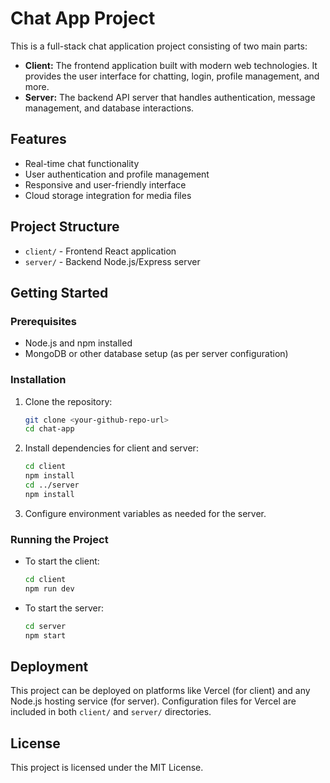 
# Chat App Project

This is a full-stack chat application project consisting of two main parts:

- **Client:** The frontend application built with modern web technologies. It provides the user interface for chatting, login, profile management, and more.
- **Server:** The backend API server that handles authentication, message management, and database interactions.

## Features

- Real-time chat functionality
- User authentication and profile management
- Responsive and user-friendly interface
- Cloud storage integration for media files

## Project Structure

- `client/` - Frontend React application
- `server/` - Backend Node.js/Express server

## Getting Started

### Prerequisites

- Node.js and npm installed
- MongoDB or other database setup (as per server configuration)

### Installation

1. Clone the repository:
   ```bash
   git clone <your-github-repo-url>
   cd chat-app
   ```

2. Install dependencies for client and server:
   ```bash
   cd client
   npm install
   cd ../server
   npm install
   ```

3. Configure environment variables as needed for the server.

### Running the Project

- To start the client:
  ```bash
  cd client
  npm run dev
  ```

- To start the server:
  ```bash
  cd server
  npm start
  ```

## Deployment

This project can be deployed on platforms like Vercel (for client) and any Node.js hosting service (for server). Configuration files for Vercel are included in both `client/` and `server/` directories.

## License

This project is licensed under the MIT License.

